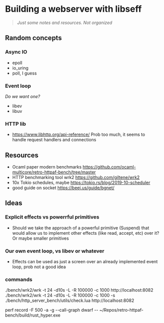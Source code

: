 # Building a webserver with libseff
> _Just some notes and resources._
> _Not organized_
## Random concepts

### Async IO
- epoll
- io_uring
- poll, I guess

### Event loop
_Do we want one?_
- libev
- libuv

### HTTP lib
- https://www.libhttp.org/api-reference/
  Prob too much, it seems to handle request handlers and connections

## Resources
- Ocaml paper modern benchmarks
  https://github.com/ocaml-multicore/retro-httpaf-bench/tree/master
- HTTP benchmarking tool wrk2
  https://github.com/giltene/wrk2
- 10x Tokio schedules, maybe
  https://tokio.rs/blog/2019-10-scheduler
- good guide on socket
  https://beej.us/guide/bgnet/

## Ideas

### Explicit effects vs powerrful primitives

- Should we take the approach of a powerful primitive (Suspend) that would allow us to implement other effects (like read, accept, etc) over it? Or maybe smaller primitives

### Our own event loop, vs libev or whatever
- Effects can be used as just a screen over an already implemented event loop, prob not a good idea


### commands
./bench/wrk2/wrk -t 24 -d10s -L -R 100000 -c 1000 http://localhost:8082
./bench/wrk2/wrk -t 24 -d10s -L -R 100000 -c 1000 -s ./bench/http_server_bench/utils/check.lua http://localhost:8082

perf record -F 500 -a -g --call-graph dwarf -- ~/Repos/retro-httpaf-bench/build/rust_hyper.exe
